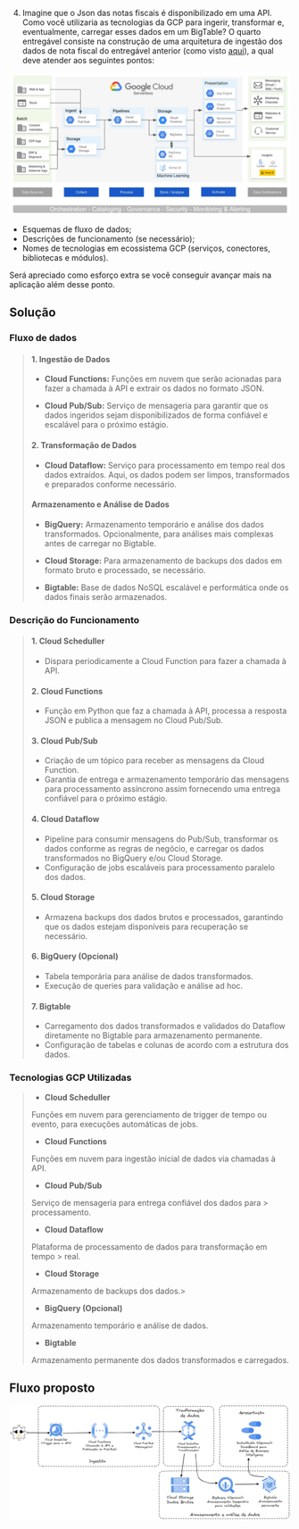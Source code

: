 4) Imagine que o Json das notas fiscais é disponibilizado em uma API. Como você utilizaria as tecnologias da GCP para ingerir, transformar e, eventualmente, carregar esses dados em um BigTable? O quarto entregável consiste na construção de uma arquitetura de ingestão dos dados de nota fiscal do entregável anterior (como visto <a href="hsrc/ttps://www.crystalloids.com/hs-fs/hubfs/Screenshot%202022-02-04%20at%2009-44-40-png.png?width=1232&name=Screenshot%202022-02-04%20at%2009-44-40-png.png">aqui</a>), a qual deve atender aos seguintes pontos:

![Figura 4](../../assets/Screenshot%202022-02-04%20at%2009-44-40-png.webp)

- Esquemas de fluxo de dados;
- Descrições de funcionamento (se necessário);
- Nomes de tecnologias em ecossistema GCP (serviços, conectores, bibliotecas e módulos).

Será apreciado como esforço extra se você conseguir avançar mais na aplicação além desse ponto.

## Solução

### Fluxo de dados

> #### 1. Ingestão de Dados
> 
> - <strong>Cloud Functions:</strong> Funções em nuvem que serão acionadas para fazer a chamada à API e extrair os dados no formato JSON.
>
> - <strong>Cloud Pub/Sub:</strong> Serviço de mensageria para garantir que os dados ingeridos sejam disponibilizados de forma confiável e escalável para o próximo estágio.
> #### 2. Transformação de Dados
> 
> - <strong>Cloud Dataflow:</strong> Serviço para processamento em tempo real dos dados extraídos. Aqui, os dados podem ser limpos, transformados e preparados conforme necessário.
> #### Armazenamento e Análise de Dados
> 
> - <strong>BigQuery:</strong> Armazenamento temporário e análise dos dados transformados. Opcionalmente, para análises mais complexas antes de carregar no Bigtable.
>
> - <strong>Cloud Storage:</strong> Para armazenamento de backups dos dados em formato bruto e processado, se necessário.
>
> - <strong>Bigtable:</strong> Base de dados NoSQL escalável e performática onde os dados finais serão armazenados.

### Descrição do Funcionamento

> #### 1. Cloud Scheduller
> - Dispara periodicamente a Cloud Function para fazer a chamada à API.
> 
> #### 2. Cloud Functions
> 
> - Função em Python que faz a chamada à API, processa a resposta JSON e publica a mensagem no Cloud Pub/Sub.
> 
> #### 3. Cloud Pub/Sub
> 
> - Criação de um tópico para receber as mensagens da Cloud Function.
> - Garantia de entrega e armazenamento temporário das mensagens para processamento assíncrono assim fornecendo uma entrega confiável para o próximo estágio.
> 
> #### 4. Cloud Dataflow
> 
> - Pipeline para consumir mensagens do Pub/Sub, transformar os dados conforme as regras de negócio, e carregar os dados transformados no BigQuery e/ou Cloud Storage.
> - Configuração de jobs escaláveis para processamento paralelo dos dados.
>
> #### 5. Cloud Storage
>
> - Armazena backups dos dados brutos e processados, garantindo que os dados estejam disponíveis para recuperação se necessário.
>
> #### 6. BigQuery (Opcional)
> 
> - Tabela temporária para análise de dados transformados.
> - Execução de queries para validação e análise ad hoc.
> 
> #### 7. Bigtable
> 
> - Carregamento dos dados transformados e validados do Dataflow diretamente no Bigtable para armazenamento permanente.
> - Configuração de tabelas e colunas de acordo com a estrutura dos dados.

### Tecnologias GCP Utilizadas

> - <strong>Cloud Scheduller</strong>
> 
> Funções em nuvem para gerenciamento de trigger de tempo ou evento, para execuções automáticas de jobs.
> 
> - <strong>Cloud Functions</strong>
> 
> Funções em nuvem para ingestão inicial de dados via chamadas à API.
> 
> - <strong>Cloud Pub/Sub</strong>
> 
> Serviço de mensageria para entrega confiável dos dados para > processamento.
> 
> - <strong>Cloud Dataflow</strong>
> 
> Plataforma de processamento de dados para transformação em tempo > real.
> 
> - <strong>Cloud Storage</strong>
> 
> Armazenamento de backups dos dados.> 
> - <strong>BigQuery (Opcional)</strong>
> 
> Armazenamento temporário e análise de dados.
> 
> - <strong>Bigtable</strong>
> 
> Armazenamento permanente dos dados transformados e carregados.

## Fluxo proposto
![Fluxo proposto de consumo de API em ambiente GCP](fluxo_gcp.png)